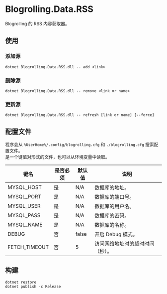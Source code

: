 ﻿# Blogrolling.Data.RSS

Blogrolling 的 RSS 内容获取器。

## 使用

### 添加源

```shell
dotnet Blogrolling.Data.RSS.dll -- add <link>
```

### 删除源

```shell
dotnet Blogrolling.Data.RSS.dll -- remove <link or name>
```

### 更新源

```shell
dotnet Blogrolling.Data.RSS.dll -- refresh [link or name] [--force]
```

## 配置文件

程序会从 `%UserHome%/.config/blogrolling.cfg` 和 `./blogrolling.cfg` 搜索配置文件。  
是一个键值对形式的文件，也可以从环境变量中读取。

| 键名            | 是否必须 | 默认值   | 说明               |
|---------------|------|-------|------------------|
| MYSQL_HOST    | 是    | N/A   | 数据库的地址。          |
| MYSQL_PORT    | 是    | N/A   | 数据库的端口号。         |
| MYSQL_USER    | 是    | N/A   | 数据库的用户名。         |
| MYSQL_PASS    | 是    | N/A   | 数据库的密码。          |
| MYSQL_NAME    | 是    | N/A   | 数据库的名称。          |
| DEBUG         | 否    | false | 开启 Debug 模式。     |
| FETCH_TIMEOUT | 否    | 5     | 访问网络地址时的超时时间（秒）。 |

## 构建

```shell
dotnet restore
dotnet publish -c Release
```
